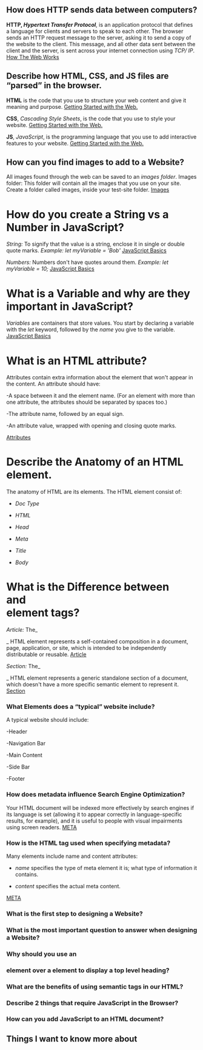 ## How does HTTP sends data between computers?
**HTTP, _Hypertext Transfer Protocol_**, is an application protocol that defines a language for clients and servers to speak to each other. The browser sends an HTTP request message to the server, asking it to send a copy of the website to the client. This message, and all other data sent between the client and the server, is sent across your internet connection using _TCP/ IP_. [How The Web Works](https://developer.mozilla.org/en-US/docs/Learn/Getting_started_with_the_web/How_the_Web_works)

## Describe how HTML, CSS, and JS files are “parsed” in the browser.
**HTML**  is the code that you use to structure your web content and give it meaning and purpose. [Getting Started with the Web.](https://developer.mozilla.org/en-US/docs/Learn/HTML/Introduction_to_HTML)

**CSS**, _Cascading Style Sheets_, is the code that you use to style your website. [Getting Started with the Web.](https://developer.mozilla.org/en-US/docs/Learn/HTML/Introduction_to_HTML)

**JS**, _JavaScript_, is the programming language that you use to add interactive features to your website. [Getting Started with the Web.](https://developer.mozilla.org/en-US/docs/Learn/HTML/Introduction_to_HTML)

## How can you find images to add to a Website?
All images found through the web can be saved to an _images folder_. Images folder: This folder will contain all the images that you use on your site. Create a folder called images, inside your test-site folder. [Images](https://developer.mozilla.org/en-US/docs/Learn/Getting_started_with_the_web/HTML_basics)

# How do you create a String vs a Number in JavaScript?
*String:* To signify that the value is a string, enclose it in single or double quote marks. _Example: let myVariable = 'Bob'_ [JavaScript Basics](https://developer.mozilla.org/en-US/docs/Learn/Getting_started_with_the_web/JavaScript_basics)

*Numbers:* Numbers don't have quotes around them. _Example: let myVariable = 10;_ [JavaScript Basics](https://developer.mozilla.org/en-US/docs/Learn/Getting_started_with_the_web/JavaScript_basics)

# What is a Variable and why are they important in JavaScript?
*Variables* are containers that store values. You start by declaring a variable with the _let_ keyword, followed by the _name_ you give to the variable. [JavaScript Basics](https://developer.mozilla.org/en-US/docs/Learn/Getting_started_with_the_web/JavaScript_basics)

# What is an HTML attribute?
Attributes contain extra information about the element that won't appear in the content.
An attribute should have:

-A space between it and the element name. (For an element with more than one attribute, the attributes should be separated by spaces too.)

-The attribute name, followed by an equal sign.

-An attribute value, wrapped with opening and closing quote marks.

[Attributes](https://developer.mozilla.org/en-US/docs/Learn/HTML/Introduction_to_HTML/Getting_started)

# Describe the Anatomy of an HTML element.
The anatomy of HTML are its elements. The HTML element consist of:
- *Doc Type* _<!DOCTYPE html>_

- *HTML* _<html></html>_

- *Head* _<head></head>_

- *Meta* _<meta charset="utf-8">_

- *Title* _<title></title>_

- *Body* _<body></body>_

# What is the Difference between <article> and <section> element tags?
*Article:* The_<article>_ HTML element represents a self-contained composition in a document, page, application, or site, which is intended to be independently distributable or reusable. [Article](https://developer.mozilla.org/en-US/docs/Web/HTML/Element/article)

*Section:* The_<section>_ HTML element represents a generic standalone section of a document, which doesn't have a more specific semantic element to represent it. [Section](https://developer.mozilla.org/en-US/docs/Web/HTML/Element/section)

# What Elements does a “typical” website include?
A typical website should include:

-Header

-Navigation Bar

-Main Content

-Side Bar

-Footer

# How does metadata influence Search Engine Optimization?
Your HTML document will be indexed more effectively by search engines if its language is set (allowing it to appear correctly in language-specific results, for example), and it is useful to people with visual impairments using screen readers. [META](https://developer.mozilla.org/en-US/docs/Learn/HTML/Introduction_to_HTML/The_head_metadata_in_HTML)

# How is the <meta> HTML tag used when specifying metadata?
Many _<meta>_ elements include name and content attributes:

- _name_ specifies the type of meta element it is; what type of information it contains.

- _content_ specifies the actual meta content.

[META](https://developer.mozilla.org/en-US/docs/Learn/HTML/Introduction_to_HTML/The_head_metadata_in_HTML)

# What is the first step to designing a Website?


# What is the most important question to answer when designing a Website?
  
# Why should you use an <h1> element over a <span> element to display a top level heading?

# What are the benefits of using semantic tags in our HTML?
  
# Describe 2 things that require JavaScript in the Browser?

# How can you add JavaScript to an HTML document?
  
## Things I want to know more about
